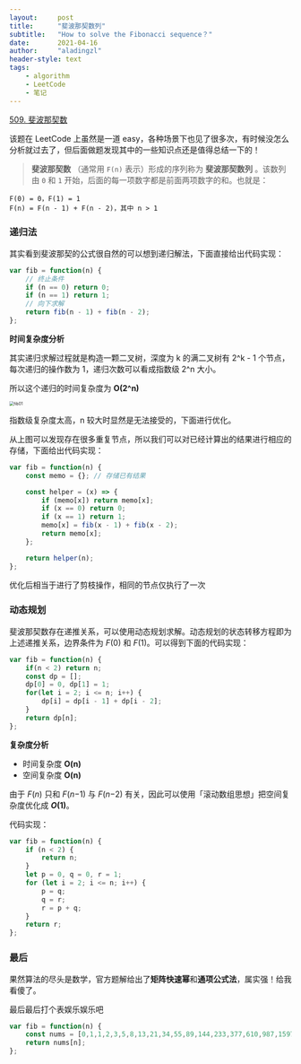 ```yaml
---
layout:     post
title:      "斐波那契数列"
subtitle:   "How to solve the Fibonacci sequence？"
date:       2021-04-16
author:     "aladingzl"
header-style: text
tags:
    - algorithm
    - LeetCode
    - 笔记
---
```


[509. 斐波那契数](https://leetcode-cn.com/problems/fibonacci-number/)

该题在 LeetCode 上虽然是一道 easy，各种场景下也见了很多次，有时候没怎么分析就过去了，但后面做题发现其中的一些知识点还是值得总结一下的！

> **斐波那契数** （通常用 `F(n)` 表示）形成的序列称为 **斐波那契数列** 。该数列由 `0` 和 `1` 开始，后面的每一项数字都是前面两项数字的和。也就是：

```
F(0) = 0，F(1) = 1
F(n) = F(n - 1) + F(n - 2)，其中 n > 1
```

### 递归法

其实看到斐波那契的公式很自然的可以想到递归解法，下面直接给出代码实现：

```javascript
var fib = function(n) {
  	// 终止条件
    if (n == 0) return 0;
    if (n == 1) return 1;
  	// 向下求解
    return fib(n - 1) + fib(n - 2);
};
```

**时间复杂度分析**

其实递归求解过程就是构造一颗二叉树，深度为 k 的满二叉树有 2^k - 1 个节点，每次递归的操作数为 1，递归次数可以看成指数级 2^n 大小。

所以这个递归的时间复杂度为 **O(2^n)**

<img src="https://cdn.jsdelivr.net/gh/aladingzl/PicGoCDN//img/fib01.jpg" alt="fib01" style="zoom: 50%;" />

指数级复杂度太高，n 较大时显然是无法接受的，下面进行优化。

从上图可以发现存在很多重复节点，所以我们可以对已经计算出的结果进行相应的存储，下面给出代码实现：

```javascript
var fib = function(n) {
    const memo = {}; // 存储已有结果

    const helper = (x) => {
        if (memo[x]) return memo[x];
        if (x == 0) return 0;
        if (x == 1) return 1;
        memo[x] = fib(x - 1) + fib(x - 2);
        return memo[x];
    };

    return helper(n);
};
```

优化后相当于进行了剪枝操作，相同的节点仅执行了一次

### 动态规划

斐波那契数存在递推关系，可以使用动态规划求解。动态规划的状态转移方程即为上述递推关系，边界条件为 *F*(0) 和 *F*(1)。可以得到下面的代码实现：

```javascript
var fib = function(n) {
    if(n < 2) return n;
    const dp = [];
    dp[0] = 0, dp[1] = 1;
    for(let i = 2; i <= n; i++) {
        dp[i] = dp[i - 1] + dp[i - 2];
    }
    return dp[n];
};
```

**复杂度分析**

- 时间复杂度 **O(n)**
- 空间复杂度 **O(n)**

由于 *F*(*n*) 只和 *F*(*n*−1) 与 *F*(*n*−2) 有关，因此可以使用「滚动数组思想」把空间复杂度优化成 ***O*(1)**。

代码实现：

```javascript
var fib = function(n) {
    if (n < 2) {
        return n;
    }
    let p = 0, q = 0, r = 1;
    for (let i = 2; i <= n; i++) {
        p = q;
        q = r;
        r = p + q;
    }
    return r;
};
```

### 最后

果然算法的尽头是数学，官方题解给出了**矩阵快速幂**和**通项公式法**，属实强！给我看傻了。

最后最后打个表娱乐娱乐吧

```javascript
var fib = function(n) {
    const nums = [0,1,1,2,3,5,8,13,21,34,55,89,144,233,377,610,987,1597,2584,4181,6765,10946,17711,28657,46368,75025,121393,196418,317811,514229,832040];
    return nums[n];
};
```

